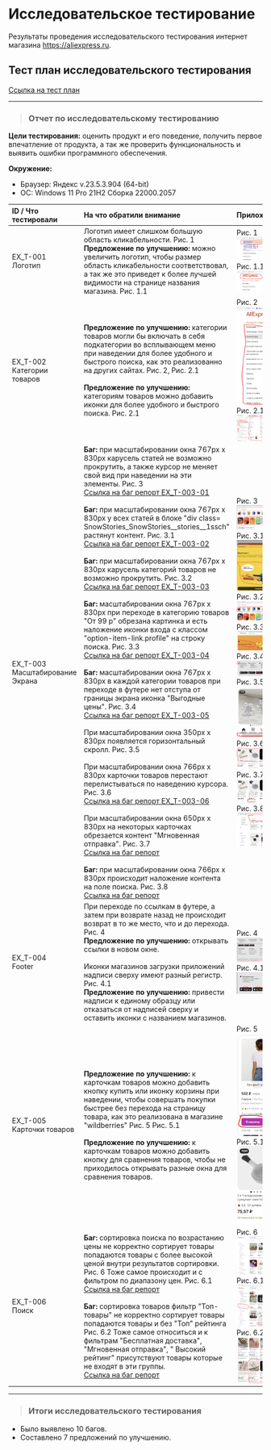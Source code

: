 # Исследовательское тестирование

Результаты проведения исследовательского тестирования интернет магазина <https://aliexpress.ru>.

## Тест план исследовательского тестирования

[Ссылка на тест план](https://drive.google.com/file/d/1r2hA6fjciYDFmzz5V8MoI8hOTV2BwDGs/view?usp=sharing)

---

>### Отчет по исследовательскому тестированию

**Цели тестирования:** оценить продукт и его поведение, получить первое впечатление от продукта, а так же проверить функциональность и выявить ошибки программного обеспечения.

**Окружение:**  

* Браузер: Яндекс  v.23.5.3.904 (64-bit)
* OC: Windows 11 Pro 21H2 Сборка 22000.2057

| ID / Что тестировали           | На что обратили внимание                         | Приложение |
|:-                              |:-                                                |:-|
| EX_T-001 <br> Логотип | Логотип имеет слишком большую область кликабельности. Рис. 1 **Предложение по улучшению:** можно увеличить логотип, чтобы размер область кликабельности соответствовал, а так же это приведет к более лучшей видимости на странице названия магазина. Рис. 1.1 |Рис. 1 ![Изображение 1](../assets/img_ex_t/logo.png "Логотип") Рис. 1.1 ![Изображение 1.1](../assets/img_ex_t/logo_edit.png "Логотип правка")
|EX_T-002 <br> Категории товаров | **Предложение по улучшению:** категории товаров могли бы включать в себя подкатегории во всплывающем меню при наведении для более удобного и быстрого поиска, как это реализованно на других сайтах. Рис. 2, Рис. 2.1 <br> <br> **Предложение по улучшению:** категориям товаров можно добавить иконки для более удобного и быстрого поиска. Рис. 2.1 |Рис. 2  ![Изображение 2](../assets/img_ex_t/categories.png "Категории товаров") Рис. 2.1 ![Изображение 2.1](../assets/img_ex_t/categories_edit.png "Категории товаров правка")|
|EX_T-003 <br> Масштабирование Экрана | **Баг:** при масштабировании окна 767px x 830px карусель статей не возможно прокрутить, а также курсор не меняет свой вид при наведении на эти элементы. Рис. 3 <br> [Ссылка на баг репорт EX_T-003-01](https://github.com/Andrew-Valiev/andrew-valiev/blob/main/bug_reports/bug_report_EX_T-003-01.md) <br> <br> **Баг:** при масштабировании окна 767px x 830px у всех статей в блоке "div class= SnowStories_SnowStories__stories__1ssch" растянут контент. Рис. 3.1 <br>[Ссылка на баг репорт EX_T-003-02](https://github.com/Andrew-Valiev/andrew-valiev/blob/main/bug_reports/bug_report_EX_T-003-02.md) <br> <br> **Баг:** при масштабировании окна 767px x 830px карусель категорий товаров не возможно прокрутить. Рис. 3.2 <br> [Ссылка на баг репорт EX_T-003-03](https://github.com/Andrew-Valiev/andrew-valiev/blob/main/bug_reports/bug_report_EX_T-003-03.md) <br> <br> **Баг:** масштабировании окна 767px x 830px при переходе в  категорию товаров "От 99 р" обрезана картинка и есть наложение иконки входа с классом "option-item-link.profile" на строку поиска. Рис. 3.3 <br> [Ссылка на баг репорт EX_T-003-04](https://github.com/Andrew-Valiev/andrew-valiev/blob/main/bug_reports/bug_report_EX_T-003-04.md) <br> <br> **Баг:** масштабировании окна 767px x 830px в каждой категории товаров при переходе в футере нет отступа от границы экрана иконка "Выгодные цены". Рис. 3.4 <br> [Ссылка на баг репорт EX_T-003-05](https://github.com/Andrew-Valiev/andrew-valiev/blob/main/bug_reports/bug_report_EX_T-003-05.md)  <br> <br> При масштабировании окна 350px x 830px появляется горизонтальный скролл.  Рис. 3.5 <br> <br> При масштабировании окна 766px x 830px карточки товаров перестают перелистываться по наведению курсора. Рис. 3.6 <br> [Ссылка на баг репорт EX_T-003-06](https://github.com/Andrew-Valiev/andrew-valiev/blob/main/bug_reports/bug_report_EX_T-003-06.md) <br> <br> При масштабировании окна 650px x 830px на некоторых карточках обрезается контент "Мгновенная отправка". Рис. 3.7 <br> [Ссылка на баг репорт](https://drive.google.com/file/d/1hGyy46EEzevJ54Pv30X1vLxoXerlwpb2/view?usp=sharing) <br> <br> **Баг:** при масштабировании окна 766px x 830px происходит наложение контента на поле поиска. Рис. 3.8 <br> [Ссылка на баг репорт](https://drive.google.com/file/d/1hGyy46EEzevJ54Pv30X1vLxoXerlwpb2/view?usp=sharing) |Рис. 3 ![Изображение 3](../assets/img_ex_t/story.png "Карусель")Рис. 3.1 ![Изображение 3.1](../assets/img_ex_t/articles.png "Статьи")Рис. 3.2 ![Изображение 3.2](../assets/img_ex_t/categories_carousel.png "Карусель товаров") Рис. 3.3 ![Изображение 3.3](../assets/img_ex_t/99.png "99") Рис. 3.4 ![Изображение 3.4](../assets/img_ex_t/footer_icon.png "Иконка футер") Рис. 3.5 ![Изображение 3.5](../assets/img_ex_t/scroll.png "Скролл") Рис. 3.6 ![Изображение 3.6](../assets/img_ex_t/product_card_auto.png "Авто скролл") Рис. 3.7 ![Изображение 3.7](../assets/img_ex_t/product_card_cut.png "Обрезание карточки товара") Рис. 3.8 ![Изображение 3.8](../assets/img_ex_t/search.png "Наложение контента на поле поиска")|
|EX_T-004 <br> Footer | При переходе по ссылкам в футере, а затем при возврате назад не происходит возврат в то же место, что и до перехода. Рис. 4 <br> **Предложение по улучшению:** открывать ссылки в новом окне. <br> <br> Иконки магазинов загрузки приложений надписи сверху имеют разный регистр. Рис. 4.1  <br> **Предложение по улучшению:** привести надписи к единому образцу или отказаться от надписей сверху и оставить иконки с названием магазинов. | Рис. 4 ![Изображение 4](../assets/img_ex_t/footer_link.png "Ссылки футер") Рис. 4.1 ![Изображение 4.1](../assets/img_ex_t/footer_shop.png "Ссылки магазинов футер")|
|EX_T-005 <br> Карточки товаров | **Предложение по улучшению:** к карточкам товаров можно добавить кнопку купить или иконку корзины при наведении, чтобы совершать покупки быстрее без перехода на страницу товара, как это реализована в магазине "wildberries" Рис. 5 Рис. 5.1 <br> <br> **Предложение по улучшению:** к карточкам товаров можно добавить кнопку для сравнения товаров, чтобы не приходилось открывать разные окна для сравнения товаров. | Рис. 5 ![Изображение 5](../assets/img_ex_t/product_card.png "Карточка товара") <br> Рис. 5.1 ![Изображение 5.1](../assets/img_ex_t/product_card_ali.png "Карточка товара али")
|EX_T-006 <br> Поиск | **Баг:** сортировка поиска по возрастанию цены не корректно сортирует товары попадаются товары с более высокой ценой внутри результатов сортировки. Рис. 6 Тоже самое происходит и с фильтром по диапазону цен. Рис. 6.1  <br> [Ссылка на баг репорт](https://drive.google.com/file/d/1hGyy46EEzevJ54Pv30X1vLxoXerlwpb2/view?usp=sharing) <br> <br> **Баг:** сортировка товаров фильтр "Toп-товары" не корректно сортирует товары попадаются товары и без "Toп" рейтинга Рис. 6.2 Тоже самое относиться и к фильтрам "Бесплатная доставка", "Мгновенная отправка", " Высокий рейтинг" присутствуют товары которые не входят в эти группы.  <br> [Ссылка на баг репорт](https://drive.google.com/file/d/1hGyy46EEzevJ54Pv30X1vLxoXerlwpb2/view?usp=sharing)| Рис. 6 ![Изображение 6](../assets/img_ex_t/cost_low.png "Сортировка цен по возрастанию") Рис. 6.1 ![Изображение 6.1](../assets/img_ex_t/cost_low_filter.png "Сортировка цен по возрастанию фильтр") Рис. 6.2 ![Изображение 6.2](../assets/img_ex_t/top.png "Сортировка Toп-товары")

---

>### Итоги исследовательского тестирования

* Было выявлено 10 багов.
* Составлено 7 предложений по улучшению.
